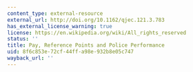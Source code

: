```yaml
---
content_type: external-resource
external_url: http://doi.org/10.1162/qjec.121.3.783
has_external_license_warning: true
license: https://en.wikipedia.org/wiki/All_rights_reserved
status: ''
title: Pay, Reference Points and Police Performance
uid: 8f6c853e-72cf-44ff-a98e-932b8e05c747
wayback_url: ''
---
```

